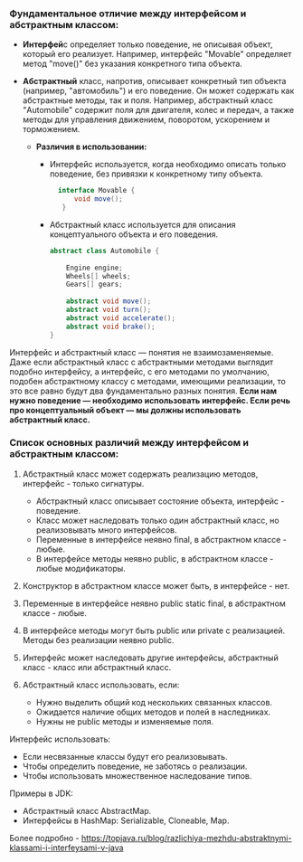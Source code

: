 ### Фундаментальное отличие между интерфейсом и абстрактным классом:

* **Интерфей**с определяет только поведение, не описывая объект, который его реализует. Например, интерфейс "Movable"
  определяет метод "move()" без указания конкретного типа объекта.

* **Абстрактный** класс, напротив, описывает конкретный тип объекта (например, "автомобиль") и его поведение. Он может
  содержать как абстрактные методы, так и поля. Например, абстрактный класс "Automobile" содержит поля для двигателя,
  колес и передач, а также методы для управления движением, поворотом, ускорением и торможением.

    * **Различия в использовании:**

        * Интерфейс используется, когда необходимо описать только поведение, без привязки к конкретному типу объекта.
          ```java
            interface Movable {
                void move();
             }
          ```
        * Абстрактный класс используется для описания концептуального объекта и его поведения.
          ```java
          abstract class Automobile {
        
              Engine engine;
              Wheels[] wheels;
              Gears[] gears;
        
              abstract void move();
              abstract void turn();
              abstract void accelerate();
              abstract void brake();
          }
          ```

Интерфейс и абстрактный класс — понятия не взаимозаменяемые. Даже если абстрактный класс с абстрактными методами
выглядит подобно интерфейсу, а интерфейс, с его методами по умолчанию, подобен абстрактному классу с методами, имеющими
реализации, то это все равно будут два фундаментально разных понятия. **Если нам нужно поведение — необходимо
использовать интерфейс. Если речь про концептуальный объект — мы должны использовать абстрактный класс.**

### Список основных различий между интерфейсом и абстрактным классом:

1. Абстрактный класс может содержать реализацию методов, интерфейс - только сигнатуры.
    * Абстрактный класс описывает состояние объекта, интерфейс - поведение.
    * Класс может наследовать только один абстрактный класс, но реализовывать много интерфейсов.
    * Переменные в интерфейсе неявно final, в абстрактном классе - любые.
    * В интерфейсе методы неявно public, в абстрактном классе - любые модификаторы.

2. Конструктор в абстрактном классе может быть, в интерфейсе - нет.
3. Переменные в интерфейсе неявно public static final, в абстрактном классе - любые.
4. В интерфейсе методы могут быть public или private с реализацией. Методы без реализации неявно public.
5. Интерфейс может наследовать другие интерфейсы, абстрактный класс - класс или абстрактный класс.
6. Абстрактный класс использовать, если:

   * Нужно выделить общий код нескольких связанных классов.
   * Ожидается наличие общих методов и полей в наследниках.
   * Нужны не public методы и изменяемые поля.

Интерфейс использовать:

  * Если несвязанные классы будут его реализовывать.
  * Чтобы определить поведение, не заботясь о реализации.
  * Чтобы использовать множественное наследование типов.

Примеры в JDK:

  * Абстрактный класс AbstractMap.
  * Интерфейсы в HashMap: Serializable, Cloneable, Map.


Более подробно - https://topjava.ru/blog/razlichiya-mezhdu-abstraktnymi-klassami-i-interfeysami-v-java